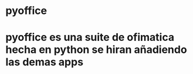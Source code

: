 <h1>pyoffice<h1/>


pyoffice es una suite de ofimatica hecha en python se hiran añadiendo las demas apps
